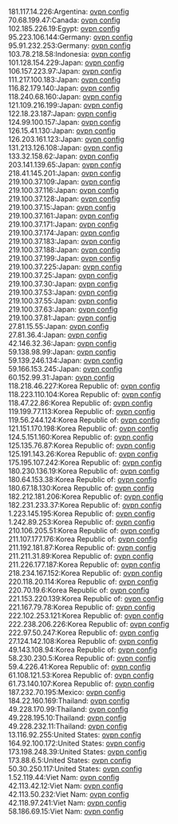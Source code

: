 181.117.14.226:Argentina: [ovpn config](vpn/181_117_14_226.ovpn)  
70.68.199.47:Canada: [ovpn config](vpn/70_68_199_47.ovpn)  
102.185.226.19:Egypt: [ovpn config](vpn/102_185_226_19.ovpn)  
95.223.106.144:Germany: [ovpn config](vpn/95_223_106_144.ovpn)  
95.91.232.253:Germany: [ovpn config](vpn/95_91_232_253.ovpn)  
103.78.218.58:Indonesia: [ovpn config](vpn/103_78_218_58.ovpn)  
101.128.154.229:Japan: [ovpn config](vpn/101_128_154_229.ovpn)  
106.157.223.97:Japan: [ovpn config](vpn/106_157_223_97.ovpn)  
111.217.100.183:Japan: [ovpn config](vpn/111_217_100_183.ovpn)  
116.82.179.140:Japan: [ovpn config](vpn/116_82_179_140.ovpn)  
118.240.68.160:Japan: [ovpn config](vpn/118_240_68_160.ovpn)  
121.109.216.199:Japan: [ovpn config](vpn/121_109_216_199.ovpn)  
122.18.23.187:Japan: [ovpn config](vpn/122_18_23_187.ovpn)  
124.99.100.157:Japan: [ovpn config](vpn/124_99_100_157.ovpn)  
126.15.41.130:Japan: [ovpn config](vpn/126_15_41_130.ovpn)  
126.203.161.123:Japan: [ovpn config](vpn/126_203_161_123.ovpn)  
131.213.126.108:Japan: [ovpn config](vpn/131_213_126_108.ovpn)  
133.32.158.62:Japan: [ovpn config](vpn/133_32_158_62.ovpn)  
203.141.139.65:Japan: [ovpn config](vpn/203_141_139_65.ovpn)  
218.41.145.201:Japan: [ovpn config](vpn/218_41_145_201.ovpn)  
219.100.37.109:Japan: [ovpn config](vpn/219_100_37_109.ovpn)  
219.100.37.116:Japan: [ovpn config](vpn/219_100_37_116.ovpn)  
219.100.37.128:Japan: [ovpn config](vpn/219_100_37_128.ovpn)  
219.100.37.15:Japan: [ovpn config](vpn/219_100_37_15.ovpn)  
219.100.37.161:Japan: [ovpn config](vpn/219_100_37_161.ovpn)  
219.100.37.171:Japan: [ovpn config](vpn/219_100_37_171.ovpn)  
219.100.37.174:Japan: [ovpn config](vpn/219_100_37_174.ovpn)  
219.100.37.183:Japan: [ovpn config](vpn/219_100_37_183.ovpn)  
219.100.37.188:Japan: [ovpn config](vpn/219_100_37_188.ovpn)  
219.100.37.199:Japan: [ovpn config](vpn/219_100_37_199.ovpn)  
219.100.37.225:Japan: [ovpn config](vpn/219_100_37_225.ovpn)  
219.100.37.25:Japan: [ovpn config](vpn/219_100_37_25.ovpn)  
219.100.37.30:Japan: [ovpn config](vpn/219_100_37_30.ovpn)  
219.100.37.53:Japan: [ovpn config](vpn/219_100_37_53.ovpn)  
219.100.37.55:Japan: [ovpn config](vpn/219_100_37_55.ovpn)  
219.100.37.63:Japan: [ovpn config](vpn/219_100_37_63.ovpn)  
219.100.37.81:Japan: [ovpn config](vpn/219_100_37_81.ovpn)  
27.81.15.55:Japan: [ovpn config](vpn/27_81_15_55.ovpn)  
27.81.36.4:Japan: [ovpn config](vpn/27_81_36_4.ovpn)  
42.146.32.36:Japan: [ovpn config](vpn/42_146_32_36.ovpn)  
59.138.98.99:Japan: [ovpn config](vpn/59_138_98_99.ovpn)  
59.139.246.134:Japan: [ovpn config](vpn/59_139_246_134.ovpn)  
59.166.153.245:Japan: [ovpn config](vpn/59_166_153_245.ovpn)  
60.152.99.31:Japan: [ovpn config](vpn/60_152_99_31.ovpn)  
118.218.46.227:Korea Republic of: [ovpn config](vpn/118_218_46_227.ovpn)  
118.223.110.104:Korea Republic of: [ovpn config](vpn/118_223_110_104.ovpn)  
118.47.22.86:Korea Republic of: [ovpn config](vpn/118_47_22_86.ovpn)  
119.199.77.113:Korea Republic of: [ovpn config](vpn/119_199_77_113.ovpn)  
119.56.244.124:Korea Republic of: [ovpn config](vpn/119_56_244_124.ovpn)  
121.151.170.198:Korea Republic of: [ovpn config](vpn/121_151_170_198.ovpn)  
124.5.151.160:Korea Republic of: [ovpn config](vpn/124_5_151_160.ovpn)  
125.135.76.87:Korea Republic of: [ovpn config](vpn/125_135_76_87.ovpn)  
125.191.143.26:Korea Republic of: [ovpn config](vpn/125_191_143_26.ovpn)  
175.195.107.242:Korea Republic of: [ovpn config](vpn/175_195_107_242.ovpn)  
180.230.136.19:Korea Republic of: [ovpn config](vpn/180_230_136_19.ovpn)  
180.64.153.38:Korea Republic of: [ovpn config](vpn/180_64_153_38.ovpn)  
180.67.18.130:Korea Republic of: [ovpn config](vpn/180_67_18_130.ovpn)  
182.212.181.206:Korea Republic of: [ovpn config](vpn/182_212_181_206.ovpn)  
182.231.233.37:Korea Republic of: [ovpn config](vpn/182_231_233_37.ovpn)  
1.223.145.195:Korea Republic of: [ovpn config](vpn/1_223_145_195.ovpn)  
1.242.89.253:Korea Republic of: [ovpn config](vpn/1_242_89_253.ovpn)  
210.106.205.51:Korea Republic of: [ovpn config](vpn/210_106_205_51.ovpn)  
211.107.177.176:Korea Republic of: [ovpn config](vpn/211_107_177_176.ovpn)  
211.192.181.87:Korea Republic of: [ovpn config](vpn/211_192_181_87.ovpn)  
211.211.31.89:Korea Republic of: [ovpn config](vpn/211_211_31_89.ovpn)  
211.226.177.187:Korea Republic of: [ovpn config](vpn/211_226_177_187.ovpn)  
218.234.167.152:Korea Republic of: [ovpn config](vpn/218_234_167_152.ovpn)  
220.118.20.114:Korea Republic of: [ovpn config](vpn/220_118_20_114.ovpn)  
220.70.19.6:Korea Republic of: [ovpn config](vpn/220_70_19_6.ovpn)  
221.153.220.139:Korea Republic of: [ovpn config](vpn/221_153_220_139.ovpn)  
221.167.79.78:Korea Republic of: [ovpn config](vpn/221_167_79_78.ovpn)  
222.102.253.121:Korea Republic of: [ovpn config](vpn/222_102_253_121.ovpn)  
222.238.206.226:Korea Republic of: [ovpn config](vpn/222_238_206_226.ovpn)  
222.97.50.247:Korea Republic of: [ovpn config](vpn/222_97_50_247.ovpn)  
27.124.142.108:Korea Republic of: [ovpn config](vpn/27_124_142_108.ovpn)  
49.143.108.94:Korea Republic of: [ovpn config](vpn/49_143_108_94.ovpn)  
58.230.230.5:Korea Republic of: [ovpn config](vpn/58_230_230_5.ovpn)  
59.4.226.41:Korea Republic of: [ovpn config](vpn/59_4_226_41.ovpn)  
61.108.121.53:Korea Republic of: [ovpn config](vpn/61_108_121_53.ovpn)  
61.73.140.107:Korea Republic of: [ovpn config](vpn/61_73_140_107.ovpn)  
187.232.70.195:Mexico: [ovpn config](vpn/187_232_70_195.ovpn)  
184.22.160.169:Thailand: [ovpn config](vpn/184_22_160_169.ovpn)  
49.228.170.99:Thailand: [ovpn config](vpn/49_228_170_99.ovpn)  
49.228.195.10:Thailand: [ovpn config](vpn/49_228_195_10.ovpn)  
49.228.232.11:Thailand: [ovpn config](vpn/49_228_232_11.ovpn)  
13.116.92.255:United States: [ovpn config](vpn/13_116_92_255.ovpn)  
164.92.100.172:United States: [ovpn config](vpn/164_92_100_172.ovpn)  
173.198.248.39:United States: [ovpn config](vpn/173_198_248_39.ovpn)  
173.88.6.5:United States: [ovpn config](vpn/173_88_6_5.ovpn)  
50.30.250.117:United States: [ovpn config](vpn/50_30_250_117.ovpn)  
1.52.119.44:Viet Nam: [ovpn config](vpn/1_52_119_44.ovpn)  
42.113.42.12:Viet Nam: [ovpn config](vpn/42_113_42_12.ovpn)  
42.113.50.232:Viet Nam: [ovpn config](vpn/42_113_50_232.ovpn)  
42.118.97.241:Viet Nam: [ovpn config](vpn/42_118_97_241.ovpn)  
58.186.69.15:Viet Nam: [ovpn config](vpn/58_186_69_15.ovpn)  

